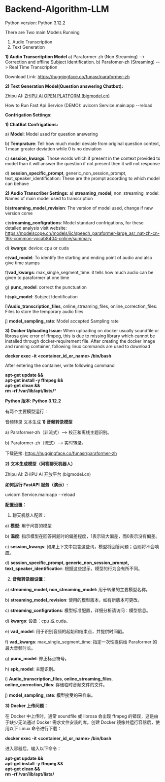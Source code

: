# Backend-Algorithm-LLM

Python version: Python 3.12.2

There are Two main Models Running
1) Audio Transcription
2) Text Generation

**1) Audio Transcritption Model**
   a) Paraformer-zh (Non Streaming) --> Correction and offline Subject Identification. 
   b) Parafomer-zh (Streaming) --> Real Time Transcription

Download Link: https://huggingface.co/funasr/paraformer-zh

**2) Text Generation Model(Question answering Chatbot):**

 Zhipu AI: [ZHIPU AI OPEN PLATFORM (bigmodel.cn)](https://bigmodel.cn/dev/howuse/model)

How to Run Fast Api Service (DEMO):
   uvicorn Service.main:app --reload


**Confrigation Settings:**

**1) ChatBot Confrigations:**

   a) **Model**: Model used for question answering
   
   b) **Temprature**: Tell how much model deviate from original question context, 1 mean greater deviation while 0 is no deviation
   
   c) **session_kwargs**: Those words which if present in the context provided to model than it will answer the question if not present then it will not response
   
   d) **session_specific_prompt**, generic_non_session_prompt, text_speaker_identification: These are the prompt according to which model can behave 

**2) Audio Transcriber Settings:**
   a) **streaming_model**, non_streaming_model: Names of main model used to transcription
   
   b)**streaming_model_revision**: The version of model used, change if new version come
   
   c)**streaming_configrations**: Model standard confrigations, for these detailed analysis visit website: https://modelscope.cn/models/iic/speech_paraformer-large_asr_nat-zh-cn-16k-common-vocab8404-online/summary
   
   d) **kwargs**: device: cpu or cuda
   
   e)**vad_model**: To identify the starting and ending point of audio and also give time stamps
   
   f)**vad_kwargs**: max_single_segment_time: it tells how much audio can be given to paraformer at one time
   
   g) **punc_model**: correct the punctuation
   
   h)**spk_model**: Subject Identification
   
   I)**Audio_transcription_files**, online_streaming_files, online_correction_files: Files to store the temporary audio files
   
   j) **model_sampling_rate**: Model accepted Sampling rate 

**3) Docker Uploading Issue:**
When uploading on docker usually soundfile or librosa give error of ffmpeg, this is due to missing library which cannot be installed through docker-requirement file. After creating the docker image and running container, following linux commands are used to download

**docker exec -it <container_id_or_name> /bin/bash**

After entering the container, write following command

**apt-get update && \
apt-get install -y ffmpeg && \
apt-get clean && \
rm -rf /var/lib/apt/lists/***



**Python 版本: Python 3.12.2**

有两个主要模型运行：

音频转录
文本生成
**1) 音频转录模型**

 a) Paraformer-zh（非流式）--> 校正和离线主题识别。
 
 b) Paraformer-zh（流式）--> 实时转录。

下载链接: https://huggingface.co/funasr/paraformer-zh

**2) 文本生成模型（问答聊天机器人）**

Zhipu AI: ZHIPU AI 开放平台 (bigmodel.cn)

**如何运行 FastAPI 服务（演示）:**

uvicorn Service.main:app --reload

**配置设置：**

1) 聊天机器人配置：

a) **模型**: 用于问答的模型

b) **温度**: 指示模型在回答问题时的偏差程度，1表示较大偏差，而0表示没有偏差。

c) **session_kwargs**: 如果上下文中包含这些词，模型将回答问题；否则将不会响应。

d) **session_specific_prompt, generic_non_session_prompt, text_speaker_identificatio**n: 根据这些提示，模型的行为会有所不同。

2) **音频转录器设置**：

 a) **streaming_model, non_streaming_model:** 用于转录的主要模型名称。

b) **streaming_model_revision**: 使用的模型版本，如有新版本可更改。

c) **streaming_configrations**: 模型标准配置，详细分析请访问：模型信息。

d) **kwargs**: 设备：cpu 或 cuda。

e) **vad_model**: 用于识别音频的起始和结束点，并提供时间戳。

f) **vad_kwargs**: max_single_segment_time: 指定一次性提供给 Paraformer 的最大音频时长。

g) **punc_model**: 修正标点符号。

h) **spk_model**: 主题识别。

i) **Audio_transcription_files**, **online_streaming_files**, **online_correction_files**: 存储临时音频文件的文件。

j) **model_sampling_rate**: 模型接受的采样率。

**3) Docker 上传问题：**

 在 Docker 中上传时，通常 soundfile 或 librosa 会出现 ffmpeg 的错误，这是由于缺少无法通过 Docker 需求文件安装的库。创建 Docker 镜像并运行容器后，使用以下 Linux 命令进行下载：

**docker exec -it <container_id_or_name> /bin/bash**

进入容器后，输入以下命令：

**apt-get update && \
apt-get install -y ffmpeg && \
apt-get clean && \
rm -rf /var/lib/apt/lists/**
